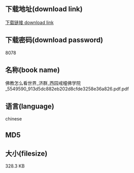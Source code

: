 ## 下载地址(download link)
[下载链接 download link](https://tutu365.netlify.app/?s=%E4%BD%9B%E6%95%99%E6%80%8E%E4%B9%88%E7%9C%8B%E4%B8%96%E7%95%8C_%E6%B5%8E%E7%BE%A4_%E8%A5%BF%E5%9B%AD%E6%88%92%E5%B9%A2%E4%BD%9B%E5%AD%A6%E9%99%A2_5549590_913d5dc882eb202d8cfde3258e36a826.pdf)

## 下载密码(download password)
8078

## 名称(book name)
佛教怎么看世界_济群_西园戒幢佛学院_5549590_913d5dc882eb202d8cfde3258e36a826.pdf.pdf

## 语言(language)
chinese

## MD5


## 大小(filesize)
328.3 KB
